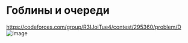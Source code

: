 # Гоблины и очереди
https://codeforces.com/group/R3IJoiTue4/contest/295360/problem/D
![image](https://github.com/OrlovAlexey/Olympiad-programming/assets/33424589/adee9d39-3b29-40bb-aa8b-3e5c541451f9)

